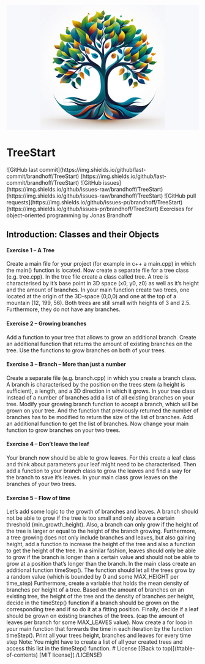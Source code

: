 ![Awesome ReadME](https://raw.githubusercontent.com/brandhoff/TreeStart/main/LOGO_crop.png) 
<h1>TreeStart</h1>
 ![GitHub last commit](https://img.shields.io/github/last-commit/brandhoff/TreeStart)
 (https://img.shields.io/github/last-commit/brandhoff/TreeStart) 
 ![GitHub issues](https://img.shields.io/github/issues-raw/brandhoff/TreeStart)
 (https://img.shields.io/github/issues-raw/brandhoff/TreeStart) 
 ![GitHub pull requests](https://img.shields.io/github/issues-pr/brandhoff/TreeStart)
 (https://img.shields.io/github/issues-pr/brandhoff/TreeStart)
Exercises for object-oriented programming by Jonas Brandhoff
<h2>Introduction: Classes and their Objects </h2>

<h4>Exercise 1 – A Tree</h4> Create a main file for your project (for example in c++ a main.cpp) in which the main() function is located. Now create a separate file for a tree class (e.g. tree.cpp). In the tree file create a class called tree. A tree is characterised by it’s base point in 3D space (x0, y0, z0) as well as it’s height and the amount of branches. In your main function create two trees, one located at the origin of the 3D-space (0,0,0) and one at the top of a mountain (12, 199, 56). Both trees are still small with heights of 3 and 2.5. Furthermore, they do not have any branches. <h4>Exercise 2 – Growing branches</h4> Add a function to your tree that allows to grow an additional branch. Create an additional function that returns the amount of existing branches on the tree. Use the functions to grow branches on both of your trees. <h4>Exercise 3 – Branch – More than just a number</h4> Create a separate file (e.g. branch.cpp) in which you create a branch class. A branch is characterised by the position on the trees stem (a height is sufficient), a length, and a 3D direction in which it grows. In your tree class instead of a number of branches add a list of all existing branches on your tree. Modify your growing branch function to accept a branch, which will be grown on your tree. And the function that previously returned the number of branches has to be modified to return the size of the list of branches. Add an additional function to get the list of branches. Now change your main function to grow branches on your two trees. <h4>Exercise 4 – Don’t leave the leaf</h4> Your branch now should be able to grow leaves. For this create a leaf class and think about parameters your leaf might need to be characterised. Then add a function to your branch class to grow the leaves and find a way for the branch to save it’s leaves. In your main class grow leaves on the branches of your two trees. <h4>Exercise 5 – Flow of time</h4> Let’s add some logic to the growth of branches and leaves. A branch should not be able to grow if the tree is too small and only above a certain threshold (min_growth_height). Also, a branch can only grow if the height of the tree is larger or equal to the height of the branch growing. Furthermore, a tree growing does not only include branches and leaves, but also gaining height, add a function to increase the height of the tree and also a function to get the height of the tree. In a similar fashion, leaves should only be able to grow if the branch is longer than a certain value and should not be able to grow at a position that’s longer than the branch. In the main class create an additional function timeStep(). The function should let all the trees grow by a random value (which is bounded by 0 and some MAX_HEIGHT per time_step) Furthermore, create a variable that holds the mean density of branches per height of a tree. Based on the amount of branches on an existing tree, the height of the tree and the density of branches per height, decide in the timeStep() function if a branch should be grown on the corresponding tree and if so do it at a fitting position. Finally, decide if a leaf should be grown on existing branches of the trees. (cap the amount of leaves per branch for some MAX_LEAVES value). Now create a for loop in your main function that forwards the time in each iteration by the function timeStep(). Print all your trees height, branches and leaves for every time step Note: You might have to create a list of all your created trees and access this list in the timeStep() function. # License [(Back to top)](#table-of-contents) [MIT license](./LICENSE)
